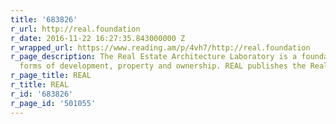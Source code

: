 ```yaml
---
title: '683826'
r_url: http://real.foundation
r_date: 2016-11-22 16:27:35.843000000 Z
r_wrapped_url: https://www.reading.am/p/4vh7/http://real.foundation
r_page_description: The Real Estate Architecture Laboratory is a foundation for alternative
  forms of development, property and ownership. REAL publishes the Real Review.
r_page_title: REAL
r_title: REAL
r_id: '683826'
r_page_id: '501055'
---
```


